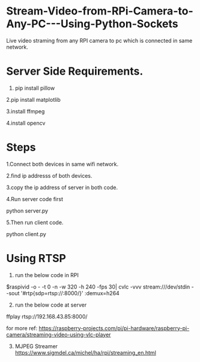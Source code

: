 # Stream-Video-from-RPi-Camera-to-Any-PC---Using-Python-Sockets
Live video straming from any RPI camera to pc which is connected in same network.

# Server Side Requirements.


1. pip install pillow


2.pip install matplotlib

3.install ffmpeg

4.install opencv


# Steps

1.Connect both devices in same wifi network.


2.find ip addresss of both devices.


3.copy the ip address of server in both code.


4.Run server code first


  python server.py
  
  
5.Then run client code.


  python client.py
  
  
  # Using RTSP
1. run the below code in RPI


 $raspivid -o - -t 0 -n -w 320 -h 240 -fps 30| cvlc -vvv stream:///dev/stdin --sout '#rtp{sdp=rtsp://:8000/}' :demux=h264
 
 
2. run the below code at server


ffplay rtsp://192.168.43.85:8000/



for more ref: https://raspberry-projects.com/pi/pi-hardware/raspberry-pi-camera/streaming-video-using-vlc-player

3. MJPEG Streamer
https://www.sigmdel.ca/michel/ha/rpi/streaming_en.html




